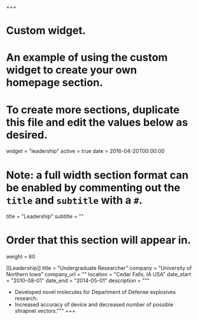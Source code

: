 +++
# Custom widget.
# An example of using the custom widget to create your own homepage section.
# To create more sections, duplicate this file and edit the values below as desired.
widget = "leadership"
active = true
date = 2016-04-20T00:00:00

# Note: a full width section format can be enabled by commenting out the `title` and `subtitle` with a `#`.
title = "Leadership"
subtitle = ""
# Order that this section will appear in.
weight = 60

[[Leadership]]
  title = "Undergraduate Researcher"
  company = "University of Northern Iowa"
  company_url = ""
  location = "Cedar Falls, IA USA"
  date_start = "2010-08-01"
  date_end = "2014-05-01"
  description = """
- Developed novel molecules for Department of Defense explosives research.
- Increased accuracy of device and decreased number of possible shrapnel vectors."""
+++
